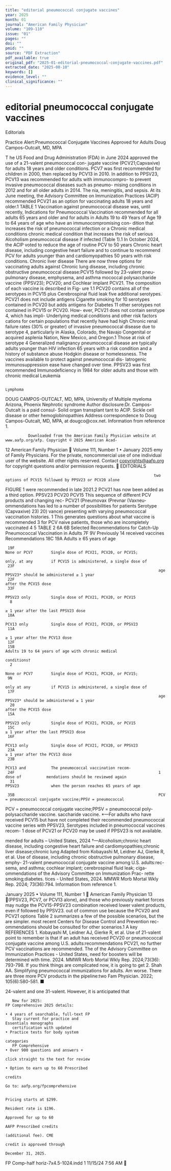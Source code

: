 ```yaml
---
title: "editorial pneumococcal conjugate vaccines"
year: 2025
month: 01
journal: "American Family Physician"
volume: "109-110"
issue: "01"
pages: ""
doi: ""
pmid: ""
source: "PDF Extraction"
pdf_available: true
original_pdf: "2025-01-editorial-pneumococcal-conjugate-vaccines.pdf"
extracted_date: "2025-08-10"
keywords: []
evidence_level: ""
clinical_significance: ""
---
```


# editorial pneumococcal conjugate vaccines

Editorials


Practice Alert:​Pneumococcal Conjugate
Vaccines Approved for Adults
Doug Campos-Outcalt, MD, MPA




T     he US Food and Drug Administration (FDA) in June
      2024 approved the use of a 21-valent pneumococcal con-
jugate vaccine (PCV21;​Capvaxive) for adults 18 years and older
                                                                         conditions. PCV7 was first recommended for children in 2000,
                                                                         then replaced by PCV13 in 2010. In addition to PPSV23,
                                                                         PCV13 was recommended for adults with immunocompro-
to prevent invasive pneumococcal diseases such as pneumo-                mising conditions in 2012 and for all older adults in 2014. The
nia, meningitis, and sepsis. At its June meeting, the Advisory
Committee on Immunization Practices (ACIP) recommended
PCV21 as an option for vaccinating adults 18 years and older.1              TABLE 1
Vaccination against pneumococcal disease was, until recently,
                                                                            Indications for Pneumococcal Vaccination
recommended for all adults 65 years and older and for adults
                                                                            in Adults 19 to 49 Years of Age
19 to 64 years of age who have an immunocompromising con-
dition that increases the risk of pneumococcal infection or a               Chronic medical conditions
chronic medical condition that increases the risk of serious
                                                                              Alcoholism
pneumococcal disease if infected (Table 1).1 In October 2024,
the ACIP voted to reduce the age of routine PCV to 50 years                   Chronic heart disease, including congestive heart failure
and to continue to recommend PCV for adults younger than                      and cardiomyopathies
50 years with risk conditions.                                                Chronic liver disease
   There are now three options for vaccinating adults against                 Chronic lung disease, including chronic obstructive
pneumococcal disease:​PCV15 followed by 23-valent pneu-                       pulmonary disease, emphysema, and asthma
mococcal polysaccharide vaccine (PPSV23);​ PCV20;​ and
                                                                              Cochlear implant
PCV21. The composition of each vaccine is described in Fig-
ure 1.1 PCV20 contains all of the serotypes in PCV15 plus                     Cerebrospinal fluid leak
five additional serotypes. PCV21 does not include antigens                    Cigarette smoking
for 10 serotypes contained in PCV20 but adds antigens for                     Diabetes
11 other serotypes not contained in PCV15 or PCV20. How-
ever, PCV21 does not contain serotype 4, which has impli-                   Underlying medical conditions and other risk factors
cations for certain populations that recently have had high
                                                                              Chronic renal failure
rates (30% or greater) of invasive pneumococcal disease due
to serotype 4, particularly in Alaska, Colorado, the Navajo                   Congenital or acquired asplenia
Nation, New Mexico, and Oregon.1 Those at risk of serotype 4                  Generalized malignancy
pneumococcal disease are typically adults younger than                        HIV infection
65 years with a risk condition and a history of substance abuse
                                                                              Hodgkin disease
or homelessness.
   The vaccines available to protect against pneumococcal dis-                Iatrogenic immunosuppression
ease have changed over time. PPSV23 was first recommended                     Immunodeficiency
in 1984 for older adults and those with chronic medical                       Leukemia

                                                                              Lymphoma
   DOUG CAMPOS-OUTCALT, MD, MPA, University of                                Multiple myeloma
   Arizona, Phoenix
                                                                              Nephrotic syndrome
   Author disclosure:​Dr. Campos-Outcalt is a paid consul-
                                                                              Solid organ transplant
   tant to ACIP.
                                                                              Sickle cell disease or other hemoglobinopathies
   Address correspondence to Doug Campos-Outcalt, MD,
   MPA, at dougco@​cox.net.                                                 Information from reference 1.




              Downloaded from the American Family Physician website at www.aafp.org/afp. Copyright © 2025 American Acad-
12 American Family Physician	                                                                              Volume 111, Number 1 • January 2025
               emy of Family Physicians. For the private, noncommercial use of one individual user of the website. All other rights
                           reserved. Contact copyrights@aafp.org for copyright questions and/or permission requests.
                                                                                                                               EDITORIALS


                                                                     two options of PCV15 followed by PPSV23 or PCV20 alone
  FIGURE 1                                                           were recommended in late 2021.2 PCV21 has now been added
                                                                     as a third option.
                            PPSV23           PCV20    PCV15
                                                                        This sequence of different PCV products and changing rec-
               PCV21      (Pneumovax (Prevnar        (Vaxneu-
                                                                     ommendations has led to a number of possibilities for patients
  Serotype (Capvaxive)         23)            20)     vance)
                                                                     presenting with varying pneumococcal vaccination histories.
      1                                                              This generates questions about what vaccine is recommended
      3                                                              for PCV naive patients, those who are incompletely vaccinated
      4
      5                                                                TABLE 2
     6A
      6B                                                               Selected Recommendations for Catch-Up
                                                                       Pneumococcal Vaccination in Adults
      7F
     9V                                                                Previously
      14                                                               received
                                                                       vaccines            Recommendations
     18C
     19A                                                               Adults ≥ 65 years of age

     19F                                                               None or PCV7        Single dose of PCV21, PCV20, or PCV15;​
                                                                       only, at any        if PCV15 is administered, a single dose of
     23F
                                                                       age                 PPSV23* should be administered ≥ 1 year
     22F                                                                                   after the PCV15 dose
     33F
                                                                       PPSV23 only         Single dose of PCV21, PCV20, or PCV15
      8
                                                                                           ≥ 1 year after the last PPSV23 dose
     10A
                                                                       PCV13 only          Single dose of PCV21, PCV20, or PPSV23
     11A
                                                                                           ≥ 1 year after the PCV13 dose
     12F
     15B                                                               Adults 19 to 64 years of age with chronic medical
                                                                       conditions†
      2
                                                                       None or PCV7        Single dose of PCV21, PCV20, or PCV15;​
     9N
                                                                       only at any         if PCV15 is administered, a single dose of
     17F
                                                                       age                 PPSV23* should be administered ≥ 1 year
      20                                                                                   after the PCV15 dose
     15A
                                                                       PPSV23 only         Single dose of PCV21, PCV20, or PCV15
     15C                                                                                   ≥ 1 year after the last PPSV23 dose
     16F
                                                                       PCV13 only          Single dose of PCV21, PCV20, or PPSV23
     23A                                                                                   ≥ 1 year after the PCV13 dose
     23B
                                                                       PCV13 and           The pneumococcal vaccination recom-
     24F                                                               1 dose of           mendations should be reviewed again
      31                                                               PPSV23              when the person reaches 65 years of age

     35B                                                               PCV = pneumococcal conjugate vaccine;​PPSV = pneumococcal
  PCV = pneumococcal conjugate vaccine;​PPSV = pneumococcal poly-      polysaccharide vaccine.
  saccharide vaccine.                                                  *—For adults who have received PCV15 but have not completed
                                                                       their recommended pneumococcal vaccine series with PPSV23,
  Serotypes included in pneumococcal vaccines recom-                   1 dose of PCV21 or PCV20 may be used if PPSV23 is not available.

  mended for adults – United States, 2024                              †—Alcoholism;​chronic heart disease, including congestive heart
                                                                       failure and cardiomyopathies;​chronic liver disease;​chronic lung
  Adapted from Kobayashi M, Leidner AJ, Gierke R, et al. Use of
                                                                       disease, including chronic obstructive pulmonary disease, emphy-
  21-valent pneumococcal conjugate vaccine among U.S. adults:​rec-
                                                                       sema, and asthma;​ cochlear implant; cerebrospinal fluid leak; ciga-
  ommendations of the Advisory Committee on Immunization Prac-
                                                                       rette smoking;​diabetes.
  tices - United States, 2024. MMWR Morb Mortal Wkly Rep. 2024;​
  73(36):​794.                                                         Information from reference 1.




January 2025 • Volume 111, Number 1                                                                         American Family Physician 13
(PPSV23, PCV7, or PCV13 alone), and those who previously        market forces may nudge the PCV15-PPSV23 combination
received lower valent products, even if followed by PPSV23.     out of common use because the PCV20 and PCV21 options
Table 2 summarizes a few of the possible scenarios, but the     are simpler.
most recent Centers for Disease Control and Prevention rec-
ommendations should be consulted for other scenarios.1 A key    REFERENCES
                                                                1. Kobayashi M, Leidner AJ, Gierke R, et al. Use of 21-valent
point to remember is that if an adult has received PCV20 or
                                                                   pneumococcal conjugate vaccine among U.S. adults:​recommendations
PCV21, no further PCV vaccinations are recommended. The            of the Advisory Committee on Immunization Practices - United States,
need for boosters will be determined with time.                    2024. MMWR Morb Mortal Wkly Rep. 2024;​73(36):​793-798.
  If you think things are complicated now, it is going to get   2. Shah AA. Simplifying pneumococcal immunizations for adults. Am
worse. There are three more PCV products in the pipeline:​two      Fam Physician. 2022;​105(6):​580-581. ■

24-valent and one 31-valent. However, it is anticipated that




       New for 2025:                                                         FP Comprehensive 2025 details:
                                                                             • 4 years of searchable, full-text FP
       Stay current for practice and                                           Essentials monographs
       certification with updated                                            • Practice tests for body system
                                                                               categories
       FP Comprehensive                                                      • Over 900 questions and answers +
                                                                               click straight to the text for review
                                                                             • Option to earn up to 60 Prescribed
                                                                               credits
                                                                               Go to: aafp.org/fpcomprehensive

                                                                             Pricing starts at $299.
                                                                             Resident rate is $196.
                                                                             Approved for up to 60
                                                                             AAFP Prescribed credits
                                                                             (additional fee). CME
                                                                             credit is approved through
                                                                             December 31, 2025.




 FP Comp-half horiz-7x4.5-1024.indd 1                                                                                   11/15/24 7:56 AM
